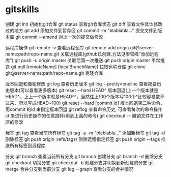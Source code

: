 # gitskills

创建
git init 初始化git仓库
git status 查看git仓库状态
git diff <filename> 查看文件具体修改过的地方
git add <filename>  添加文件到暂存区
git commit -m "blablabla..." 提交文件到版本库
git commit --amend 对上一次的提交做修改

远程库操作
git remote -v 查看远程仓库
git remote add origin git@server-name:path/repo-name.git  关联远程库(github已创建,方法见廖雪峰“添加远程库”)
git push -u origin master   关联后第一次推送
git push origin master   平常推送
git pull [remoteName] [localBranchName] 拉取远程仓库
git clone git@server-name:path/repo-name.git 克隆仓库

版本回退和撤销修改
git log 查看历史版本
git log --pretty=oneline 查看简要历史版本(可以查看更多版本)
git reset --hard HEAD^ 版本回退(上一个版本就是HEAD^，上上一个版本就是HEAD^^，当然往上100个版本写100个^比较容易数不过来，所以写成HEAD~100)
git reset --hard [commit id] 版本回退第二种命令， 用commit 的id 来指定版本回退
git reflog 查看命令历史, 可查看每次的命令操作 id 来进行历史操作的任意跳转(用到上面的命令)
git checkout -- <filename>  撤销文件在工作区的修改

标签
git tag 查看当前所有标签
git tag -a <tagname> -m "blablabla..." 添加新标签
git tag -d <tagname>  删除标签
git push origin :refs/tags/<tagname>  删除远程指定标签
git push origin --tags 推送所有标签到远程库

分支
git branch 查看当前所有分支
git branch <branchname> 创建分支
git branch -d <branchname> 删除分支
git checkout <branchname> 切换分支
git checkout -b <branchname> 创建分支并切换到新创建的分支
git merge <branchname>  合并<branchname>分支到当前分支
git log --graph 查看分支的合并情况
